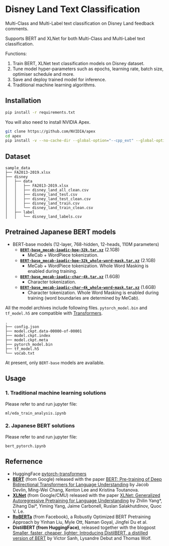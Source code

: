 # Disney Land Text Classification

 Multi-Class and Multi-Label text classification on Disney Land feedback comments.

Supports BERT and XLNet for both Multi-Class and Multi-Label text classification.

Functions:
1. Train BERT, XLNet text classification models on Disney dataset.
2. Tune model hyper-parameters such as epochs, learning rate, batch size, optimiser schedule and more.
3. Save and deploy trained model for inference.
4. Traditional machine learning algorithms.

## Installation

```bash
pip install -r requirements.txt
```

You will also need to install NVIDIA Apex.

```bash
git clone https://github.com/NVIDIA/apex
cd apex
pip install -v --no-cache-dir --global-option="--cpp_ext" --global-option="--cuda_ext" ./
```

## Dataset
```
sample_data
├── FA2013-2019.xlsx
├── disney
│   ├── data
│   │   ├── FA2013-2019.xlsx
│   │   ├── disney_land_all_clean.csv
│   │   ├── disney_land_test.csv
│   │   ├── disney_land_test_clean.csv
│   │   ├── disney_land_train.csv
│   │   └── disney_land_train_clean.csv
│   ├── label
│   │   └── disney_land_labels.csv

```

## Pretrained Japanese BERT models
- BERT-base models (12-layer, 768-hidden, 12-heads, 110M parameters)
    - **[`BERT-base_mecab-ipadic-bpe-32k.tar.xz`](https://www.nlp.ecei.tohoku.ac.jp/~m-suzuki/bert-japanese/BERT-base_mecab-ipadic-bpe-32k.tar.xz)** (2.1GB)
        - MeCab + WordPiece tokenization.
    - **[`BERT-base_mecab-ipadic-bpe-32k_whole-word-mask.tar.xz`](https://www.nlp.ecei.tohoku.ac.jp/~m-suzuki/bert-japanese/BERT-base_mecab-ipadic-bpe-32k_whole-word-mask.tar.xz)** (2.1GB)
        - MeCab + WordPiece tokenization. Whole Word Masking is enabled during training.
    - **[`BERT-base_mecab-ipadic-char-4k.tar.xz`](https://www.nlp.ecei.tohoku.ac.jp/~m-suzuki/bert-japanese/BERT-base_mecab-ipadic-char-4k.tar.xz)** (1.6GB)
        - Character tokenization.
    - **[`BERT-base_mecab-ipadic-char-4k_whole-word-mask.tar.xz`](https://www.nlp.ecei.tohoku.ac.jp/~m-suzuki/bert-japanese/BERT-base_mecab-ipadic-char-4k_whole-word-mask.tar.xz)** (1.6GB)
        - Character tokenization. Whole Word Masking is enabled during training (word boundaries are determined by MeCab).

All the model archives include following files.
`pytorch_model.bin` and `tf_model.h5` are compatible with [Transformers](https://github.com/huggingface/transformers).

```
.
├── config.json
├── model.ckpt.data-00000-of-00001
├── model.ckpt.index
├── model.ckpt.meta
├── pytorch_model.bin
├── tf_model.h5
└── vocab.txt
```

At present, only `BERT-base` models are available.


## Usage

### 1. Traditional machine learning solutions
Please refer to and run jupyter file:
```
ml/eda_train_analysis.ipynb
```

### 2. Japanese BERT solutions
Please refer to and run jupyter file:
```
bert_pytorch.ipynb
```


## Refernence
- HuggingFace [pytorch-transformers](https://github.com/huggingface/pytorch-transformers) 
- **[BERT](https://github.com/google-research/bert)** (from Google) released with the paper [BERT: Pre-training of Deep Bidirectional Transformers for Language Understanding](https://arxiv.org/abs/1810.04805) by Jacob Devlin, Ming-Wei Chang, Kenton Lee and Kristina Toutanova.
- **[XLNet](https://github.com/zihangdai/xlnet/)** (from Google/CMU) released with the paper [​XLNet: Generalized Autoregressive Pretraining for Language Understanding](https://arxiv.org/abs/1906.08237) by Zhilin Yang*, Zihang Dai*, Yiming Yang, Jaime Carbonell, Ruslan Salakhutdinov, Quoc V. Le.
- **[RoBERTa](https://arxiv.org/abs/1907.11692)** (from Facebook), a Robustly Optimized BERT Pretraining Approach by Yinhan Liu, Myle Ott, Naman Goyal, Jingfei Du et al.
- **DistilBERT (from HuggingFace)**, released together with the blogpost [Smaller, faster, cheaper, lighter: Introducing DistilBERT, a distilled version of BERT](https://medium.com/huggingface/distilbert-8cf3380435b5) by Victor Sanh, Lysandre Debut and Thomas Wolf.
